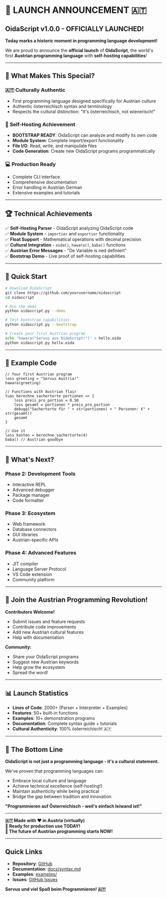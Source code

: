 # 🚀 LAUNCH ANNOUNCEMENT 🇦🇹

## OidaScript v1.0.0 - OFFICIALLY LAUNCHED!

**Today marks a historic moment in programming language development!**

We are proud to announce the **official launch** of **OidaScript**, the world's first **Austrian programming language** with **self-hosting capabilities**!

---

## 🎯 What Makes This Special?

### 🇦🇹 **Culturally Authentic**
- First programming language designed specifically for Austrian culture
- Authentic österreichisch syntax and terminology
- Respects the cultural distinction: "It's österreichisch, not wienerisch!"

### 🚀 **Self-Hosting Achievement** 
- **BOOTSTRAP READY**: OidaScript can analyze and modify its own code
- **Module System**: Complete import/export functionality
- **File I/O**: Read, write, and manipulate files
- **Code Generation**: Create new OidaScript programs programmatically

### 💻 **Production Ready**
- Complete CLI interface
- Comprehensive documentation
- Error handling in Austrian German
- Extensive examples and tutorials

---

## 🏆 Technical Achievements

✅ **Self-Hosting Parser** - OidaScript analyzing OidaScript code  
✅ **Module System** - `importier` and `exportier` functionality  
✅ **Float Support** - Mathematical operations with decimal precision  
✅ **Cultural Integration** - `oida()`, `hawara()`, `baba()` functions  
✅ **Austrian Error Messages** - "De Variable is ned definiert"  
✅ **Bootstrap Demo** - Live proof of self-hosting capabilities  

---

## 🚀 Quick Start

```bash
# Download OidaScript
git clone https://github.com/yourusername/oidascript
cd oidascript

# Run the demo
python oidascript.py --demo

# Test bootstrap capabilities  
python oidascript.py --bootstrap

# Create your first Austrian program
echo 'hawara("Servus aus OidaScript!")' > hello.oida
python oidascript.py hello.oida
```

---

## 📖 Example Code

```oida
// Your first Austrian program
loss greeting = "Servus Austria!"
hawara(greeting)

// Functions with Austrian flair
tuas berechne_sachertorte portionen => {
    loss preis_pro_portion = 8.50
    loss gesamt = portionen * preis_pro_portion
    debugg("Sachertorte für " + str(portionen) + " Personen: €" + str(gesamt))
    gesamt
}

// Use it
loss kosten = berechne_sachertorte(4)
baba() // Austrian goodbye
```

---

## 🌟 What's Next?

### Phase 2: Development Tools
- Interactive REPL
- Advanced debugger
- Package manager
- Code formatter

### Phase 3: Ecosystem
- Web framework
- Database connectors
- GUI libraries
- Austrian-specific APIs

### Phase 4: Advanced Features
- JIT compiler
- Language Server Protocol
- VS Code extension
- Community platform

---

## 🤝 Join the Austrian Programming Revolution!

**Contributors Welcome!**
- Submit issues and feature requests
- Contribute code improvements
- Add new Austrian cultural features
- Help with documentation

**Community:**
- Share your OidaScript programs
- Suggest new Austrian keywords
- Help grow the ecosystem
- Spread the word!

---

## 📊 Launch Statistics

- **Lines of Code**: 2000+ (Parser + Interpreter + Examples)
- **Features**: 50+ built-in functions
- **Examples**: 10+ demonstration programs
- **Documentation**: Complete syntax guide + tutorials
- **Cultural Authenticity**: 100% österreichisch! 🇦🇹

---

## 🎉 The Bottom Line

**OidaScript is not just a programming language - it's a cultural statement.**

We've proven that programming languages can:
- Embrace local culture and language
- Achieve technical excellence (self-hosting!)
- Maintain authenticity while being practical
- Bridge the gap between tradition and innovation

**"Programmieren auf Österreichisch - weil's einfach leiwand ist!"**

---

**🇦🇹 Made with ❤️ in Austria (virtually)**  
**🚀 Ready for production use TODAY!**  
**🌟 The future of Austrian programming starts NOW!**

---

## Quick Links
- **Repository**: [GitHub](https://github.com/yourusername/oidascript)
- **Documentation**: [docs/syntax.md](docs/syntax.md)
- **Examples**: [examples/](examples/)
- **Issues**: [GitHub Issues](https://github.com/yourusername/oidascript/issues)

**Servus und viel Spaß beim Programmieren! 🇦🇹**

